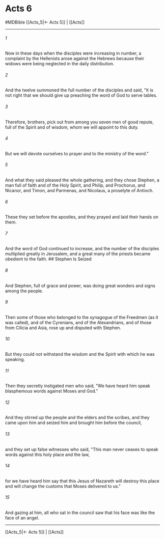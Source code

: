 # Acts 6
#MDBible
[[Acts_5|← Acts 5]] | [[Acts]]

***

###### 1 

Now in these days when the disciples were increasing in number, a complaint by the Hellenists arose against the Hebrews because their widows were being neglected in the daily distribution. 

###### 2 

And the twelve summoned the full number of the disciples and said, "It is not right that we should give up preaching the word of God to serve tables. 

###### 3 

Therefore, brothers, pick out from among you seven men of good repute, full of the Spirit and of wisdom, whom we will appoint to this duty. 

###### 4 

But we will devote ourselves to prayer and to the ministry of the word." 

###### 5 

And what they said pleased the whole gathering, and they chose Stephen, a man full of faith and of the Holy Spirit, and Philip, and Prochorus, and Nicanor, and Timon, and Parmenas, and Nicolaus, a proselyte of Antioch. 

###### 6 

These they set before the apostles, and they prayed and laid their hands on them. 

###### 7 

And the word of God continued to increase, and the number of the disciples multiplied greatly in Jerusalem, and a great many of the priests became obedient to the faith. ## Stephen Is Seized 

###### 8 

And Stephen, full of grace and power, was doing great wonders and signs among the people. 

###### 9 

Then some of those who belonged to the synagogue of the Freedmen (as it was called), and of the Cyrenians, and of the Alexandrians, and of those from Cilicia and Asia, rose up and disputed with Stephen. 

###### 10 

But they could not withstand the wisdom and the Spirit with which he was speaking. 

###### 11 

Then they secretly instigated men who said, "We have heard him speak blasphemous words against Moses and God." 

###### 12 

And they stirred up the people and the elders and the scribes, and they came upon him and seized him and brought him before the council, 

###### 13 

and they set up false witnesses who said, "This man never ceases to speak words against this holy place and the law, 

###### 14 

for we have heard him say that this Jesus of Nazareth will destroy this place and will change the customs that Moses delivered to us." 

###### 15 

And gazing at him, all who sat in the council saw that his face was like the face of an angel. 

***

[[Acts_5|← Acts 5]] | [[Acts]]
